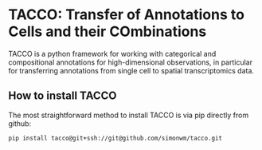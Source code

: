 # TACCO: Transfer of Annotations to Cells and their COmbinations

TACCO is a python framework for working with categorical and compositional annotations for high-dimensional observations, in particular for transferring annotations from single cell to spatial transcriptomics data.

## How to install TACCO

The most straightforward method to install TACCO is via pip directly from github:

```
pip install tacco@git+ssh://git@github.com/simonwm/tacco.git
```

